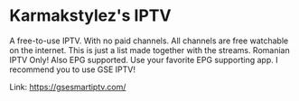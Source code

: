 # Karmakstylez's IPTV
A free-to-use IPTV. With no paid channels. All channels are free watchable on the internet. This is just a list made together with the streams. Romanian IPTV Only! Also EPG supported. Use your favorite EPG supporting app. I recommend you to use GSE IPTV!

Link: https://gsesmartiptv.com/
